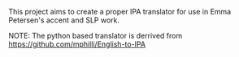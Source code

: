 This project aims to create a proper IPA translator for use in Emma Petersen's accent and SLP work. 

NOTE: The python based translator is derrived from https://github.com/mphilli/English-to-IPA